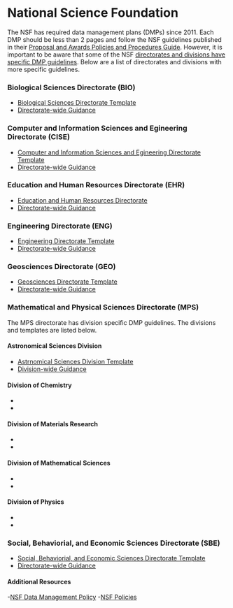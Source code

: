 # National Science Foundation 

The NSF has required data management plans (DMPs) since 2011. Each DMP should be less than 2 pages and follow the NSF guidelines published in their [Proposal and Awards Policies and Procedures Guide](http://www.nsf.gov/publications/pub_summ.jsp?ods_key=papp). However, it is important to be aware that some of the NSF [directorates and divisions have specific DMP guidelines](http://www.nsf.gov/bfa/dias/policy/dmp.jsp). Below are a list of directorates and divisions with more specific guidelines. 

### Biological Sciences Directorate (BIO) 
- [Biological Sciences Directorate Template](Biological-Sciences-Directorate/README.md)
- [Directorate-wide Guidance](http://www.nsf.gov/bio/pubs/BIODMP061511.pdf)

### Computer and Information Sciences and Egineering Directorate (CISE)
- [Computer and Information Sciences and Egineering Directorate Template](Computer-and-Information-Science-and-Engineering-Directorate/README.md)
- [Directorate-wide Guidance](http://www.nsf.gov/cise/cise_dmp.jsp)

### Education and Human Resources Directorate (EHR) 
- [Education and Human Resources Directorate](Education-and-Human-Resources-Directorate/README.md)
- [Directorate-wide Guidance](http://www.nsf.gov/bfa/dias/policy/dmpdocs/ehr.pdf)

### Engineering Directorate (ENG)
- [Engineering Directorate Template](Engineering-Directorate/README.md)
- [Directorate-wide Guidance](http://nsf.gov/eng/general/ENG_DMP_Policy.pdf)

### Geosciences Directorate (GEO)
- [Geosciences Directorate Template](Geosciences-Directorate/README.md)
- [Directorate-wide Guidance](http://www.nsf.gov/geo/geo-data-policies/index.jsp)

### Mathematical and Physical Sciences Directorate (MPS)

The MPS directorate has division specific DMP guidelines. The divisions and templates are listed below. 

#### Astronomical Sciences Division
- [Astrnomical Sciences Division Template](Mathematical-and-Physical-Sciences-Directorate/Astronomical-Sciences-Division/README.md)
- [Division-wide Guidance](http://www.nsf.gov/bfa/dias/policy/dmpdocs/ast.pdf)


#### Division of Chemistry

-
-

#### Division of Materials Research

-
-

#### Division of Mathematical Sciences

-
-

#### Division of Physics 

-
-

### Social, Behaviorial, and Economic Sciences Directorate (SBE) 
- [Social, Behaviorial, and Economic Sciences Directorate Template](Social-Behavioral-and-Economic-Sciences-Directorate/README.md)
- [Directorate-wide Guidance](http://www.nsf.gov/sbe/SBE_DataMgmtPlanPolicy.pdf)

#### Additional Resources 
-[NSF Data Management Policy](http://www.nsf.gov/bfa/dias/policy/dmp.jsp)
-[NSF Policies](http://www.nsf.gov/bfa/dias/policy/)
